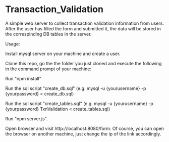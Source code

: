# Transaction_Validation
A simple web server to collect transaction validation information from users. After the user has filled the form and submitted it, the data will be stored in the correspinding DB tables in the server.

Usage:

Install mysql server on your machine and create a user.

Clone this repo, go the the folder you just cloned and execute the following in the command prompt of your machine:

Run "npm install"

Run the sql script "create_db.sql" (e.g. mysql -u {yourusername} -p {yourpassword} < create_db.sql)

Run the sql script "create_tables.sql" (e.g. mysql -u {yourusername} -p {yourpassword} TxnValidation < create_tables.sql)

Run "npm server.js". 

Open browser and visit http://localhost:8080/form. Of course, you can open the browser on another machine, just change the ip of the link accordingly.
